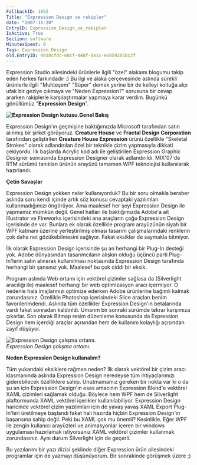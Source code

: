 ```yaml
---
FallbackID: 1855
Title: "Expression Design ve rakipler"
date: "2007-11-20"
EntryID: Expression_Design_ve_rakipler
IsActive: True
Section: software
MinutesSpent: 0
Tags: Expression Design
old.EntryID: 4918cfdc-60cf-448f-8a1c-e6859205bc2f
---
```

Expression Studio ailesindeki ürünlerle ilgili "özel" alakamı blogumu
takip eden herkes farkındadır :) Bu ilgi ve alaka çerçevesinde aslında
sürekli ürünlerle ilgili "Muhteşem" "Süper" demek yerine bir de kelleyi
koltuğa alıp ufak bir geziye çıkmaya ve "Neden Expression?" sorusuna bir
cevap ararken rakiplerle karşılaştırmalar yapmaya karar verdim. Bugünkü
gönüllümüz "**Expression Design**".

**![Expression Design
kutusu.](media/Expression_Design_ve_rakipler/19112007_1.jpg)Genel
Bakış**

Expression Design'ın geçmişine baktığımızda Microsoft tarafından satın
alınmış bir şirket görüyoruz. **Creature House** ve **Fractal Design
Corporation** tarafından geliştirilen **Creature House Expression**
ürünü özellikle "Skeletal Strokes" olarak adlandırılan özel bir teknikle
çizim yapmasıyla dikkati çekiyordu. İlk başlarda Acrylic kod adı ile
geliştirilen Expression Graphic Designer sonrasında Expression Designer
olarak adlandırıldı. MIX'07'de RTM sürümü tanıtılan ürünün arayüzü
tamamen WPF teknolojisi kullanılarak hazırlandı.

**Çetin Savaşlar**

Expression Design yokken neler kullanıyorduk? Bu bir soru olmakla
beraber aslında soru kendi içinde artık söz konusu cevaptaki yazılımları
kullanmadığımızı öngörüyor. Ama maalesef her şeyi Expression Design ile
yapmamız mümkün değil. Genel hatları ile baktığımızda Adobe'a ait
Illustrator ve Fireworks içerisindeki ana araçların çoğu Expression
Design içerisinde de var. Bunlara ek olarak özellikle program arayüzünün
siyah bir WPF katmanı üzerine yerleştirilmiş olması tasarım
çalışmalarındaki renklerin çok daha net gözükebilmesini sağlıyor. Fakat
eksikler de saymakla bitmiyor.

İlk olarak Expression Design içerisinde şu an herhangi bir Plug-In
desteği yok. Adobe dünyasından tasarımcıların alışkın olduğu üçüncü
parti Plug-In'lerin satın alınarak kullanılması noktasında Expression
Design tarafında herhangi bir şansınız yok. Maalesef bu çok ciddi bir
eksik.

Program aslında Web ortamı için vektörel çizimler sağlasa da
(Silverlight aracılığı ile) maalesef herhangi bir web optimizasyon aracı
içermiyor. O nedenle hala imajlarınızı optimize ederken Adobe ürünlerine
bağımlı kalmak zorundasınız. Özellikle Photoshop içerisindeki Slice
araçları benim favorilerimdendi. Aslında tüm özellikler Expression
Design'ın betalarında vardı fakat sonradan kaldırıldı. Umarım bir
sonraki sürümde tekrar karşımıza çıkarlar. Son olarak Bitmap resim
düzenleme konusunda da Expression Design hem içerdiği araçlar açısından
hem de kullanım kolaylığı açısından zayıf düşüyor.

![Expression Design çalışma
ortamı.](media/Expression_Design_ve_rakipler/19112007_2.png)\
*Expression Design çalışma ortamı.*

**Neden Expression Design kullanalım?**

Tüm yukarıdaki eksiklere rağmen neden? İlk olarak vektörel bir çizim
aracı klasmanında aslında Expression Design neredeyse tüm
ihtiyaçlarımızı giderebilecek özelliklere sahip. Unutmamamız gereken bir
nokta var ki o da şu an için Expression Design'ın esas amacının
Expression Blend'e vektörel XAML çizimleri sağlamak olduğu. Böylece hem
WPF hem de Silverlight plaftormunda XAML vektörel içerikler
kullanılabiliyor. Expression Design haricinde vektörel çizim yazılımları
için de yavaş yavaş XAML Export Plug-In'leri üretilmeye başlandı fakat
hali hazırda hiçbiri Expression Design'ın başarısına sahip değil. Peki
bu XAML çok mu önemli? Kesinlikle. Eğer WPF ile zengin kullanıcı
arayüzleri ve animasyonlar içeren bir windows uygulaması hazırlamak
istiyorsanız XAML vektörel çizimler kullanmak zorundasınız. Aynı durum
Silverlight için de geçerli.

Bu yazılarımı bir yazı dizisi şeklinde diğer Expression ürün ailesindeki
programlar için de yazmayı düşünüyorum. Bir sonrakinde görüşmek üzere ;)


